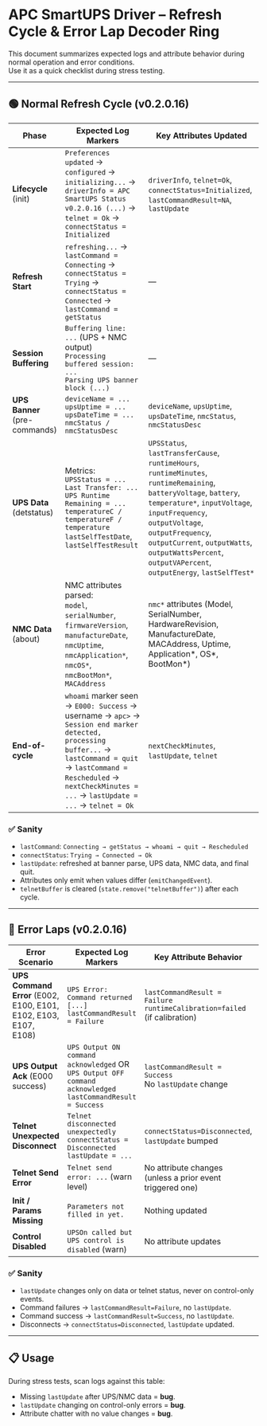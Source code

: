 # APC SmartUPS Driver – Refresh Cycle & Error Lap Decoder Ring

This document summarizes expected logs and attribute behavior during normal operation and error conditions.  
Use it as a quick checklist during stress testing.

---

## 🟢 Normal Refresh Cycle (v0.2.0.16)

| **Phase**              | **Expected Log Markers**                                                                 | **Key Attributes Updated**                  |
|-------------------------|------------------------------------------------------------------------------------------|---------------------------------------------|
| **Lifecycle** (init)   | `Preferences updated` → `configured` → `initializing...` → `driverInfo = APC SmartUPS Status v0.2.0.16 (...)` → `telnet = Ok` → `connectStatus = Initialized` | `driverInfo`, `telnet=Ok`, `connectStatus=Initialized`, `lastCommandResult=NA`, `lastUpdate` |
| **Refresh Start**       | `refreshing...` → `lastCommand = Connecting` → `connectStatus = Trying` → `connectStatus = Connected` → `lastCommand = getStatus` | — |
| **Session Buffering**   | `Buffering line: ...` (UPS + NMC output) <br>`Processing buffered session: ...` <br>`Parsing UPS banner block (...)` | — |
| **UPS Banner** (pre-commands) | `deviceName = ...` <br>`upsUptime = ...` <br>`upsDateTime = ...` <br>`nmcStatus / nmcStatusDesc` | `deviceName`, `upsUptime`, `upsDateTime`, `nmcStatus`, `nmcStatusDesc` |
| **UPS Data** (detstatus) | Metrics: <br>`UPSStatus = ...` <br>`Last Transfer: ...` <br>`UPS Runtime Remaining = ...` <br>`temperatureC / temperatureF / temperature` <br>`lastSelfTestDate`, `lastSelfTestResult` | `UPSStatus`, `lastTransferCause`, `runtimeHours`, `runtimeMinutes`, `runtimeRemaining`, `batteryVoltage`, `battery`, `temperature*`, `inputVoltage`, `inputFrequency`, `outputVoltage`, `outputFrequency`, `outputCurrent`, `outputWatts`, `outputWattsPercent`, `outputVAPercent`, `outputEnergy`, `lastSelfTest*` |
| **NMC Data** (about)   | NMC attributes parsed: <br>`model`, `serialNumber`, `firmwareVersion`, `manufactureDate`, `nmcUptime`, `nmcApplication*`, `nmcOS*`, `nmcBootMon*`, `MACAddress` | `nmc*` attributes (Model, SerialNumber, HardwareRevision, ManufactureDate, MACAddress, Uptime, Application*, OS*, BootMon*) |
| **End-of-cycle**        | `whoami` marker seen → `E000: Success` → username → `apc>` → `Session end marker detected, processing buffer...` → `lastCommand = quit` → `lastCommand = Rescheduled` → `nextCheckMinutes = ...` → `lastUpdate = ...` → `telnet = Ok` | `nextCheckMinutes`, `lastUpdate`, `telnet` |

### ✅ Sanity
- `lastCommand`: `Connecting → getStatus → whoami → quit → Rescheduled`  
- `connectStatus`: `Trying → Connected → Ok`  
- `lastUpdate`: refreshed at banner parse, UPS data, NMC data, and final quit.  
- Attributes only emit when values differ (`emitChangedEvent`).  
- `telnetBuffer` is cleared (`state.remove("telnetBuffer")`) after each cycle.  

---

## 🔴 Error Laps (v0.2.0.16)

| **Error Scenario**               | **Expected Log Markers**                                                                                     | **Key Attribute Behavior**                                       | **Notes** |
|----------------------------------|--------------------------------------------------------------------------------------------------------------|------------------------------------------------------------------|-----------|
| **UPS Command Error** (E002, E100, E101, E102, E103, E107, E108) | `UPS Error: Command returned [...]` <br>`lastCommandResult = Failure` | `lastCommandResult = Failure` <br>`runtimeCalibration=failed` (if calibration) | For `E101`: handled deterministically; no fallback `sendAboutCommand()`. |
| **UPS Output Ack** (E000 success) | `UPS Output ON command acknowledged` OR `UPS Output OFF command acknowledged` <br>`lastCommandResult = Success` | `lastCommandResult = Success` <br>No `lastUpdate` change | Control-only, not data. |
| **Telnet Unexpected Disconnect** | `Telnet disconnected unexpectedly` <br>`connectStatus = Disconnected` <br>`lastUpdate = ...` | `connectStatus=Disconnected`, `lastUpdate` bumped | Silent failover — debug only, no warnings. |
| **Telnet Send Error**            | `Telnet send error: ...` (warn level)                                                                        | No attribute changes (unless a prior event triggered one)         | Log-only, no `lastUpdate`. |
| **Init / Params Missing**        | `Parameters not filled in yet.`                                                                              | Nothing updated                                                   | Seen during first install or misconfig. |
| **Control Disabled**             | `UPSOn called but UPS control is disabled` (warn)                                                            | No attribute updates                                              | Guardrail when pref is false. |

### ✅ Sanity
- `lastUpdate` changes only on data or telnet status, never on control-only events.  
- Command failures → `lastCommandResult=Failure`, no `lastUpdate`.  
- Command success → `lastCommandResult=Success`, no `lastUpdate`.  
- Disconnects → `connectStatus=Disconnected`, `lastUpdate` updated.  

---

## 📋 Usage
During stress tests, scan logs against this table:
- Missing `lastUpdate` after UPS/NMC data = **bug**.  
- `lastUpdate` changing on control-only errors = **bug**.  
- Attribute chatter with no value changes = **bug**.  
